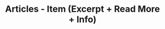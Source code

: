 ---
layout: articles
title: Articles - Item (Excerpt + Read More + Info)
articles:
  data_source: site.posts
  show_cover: false
  show_excerpt: true
  show_readmore: true
  show_info: true
---